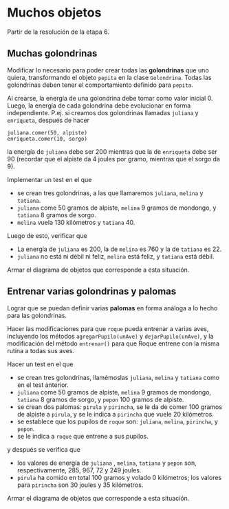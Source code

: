 # Muchos objetos

Partir de la resolución de la etapa 6.


## Muchas golondrinas

Modificar lo necesario para poder crear todas las **golondrinas** que uno quiera, transformando el objeto `pepita`  en la clase `Golondrina`.
Todas las golondrinas deben tener el comportamiento definido para `pepita`.

Al crearse, la energía de una golondrina debe tomar como valor inicial 0.
Luego, la energía de cada golondrina debe evolucionar en forma independiente. 
P.ej. si creamos dos golondrinas llamadas `juliana` y `enriqueta`, después de hacer
```
juliana.comer(50, alpiste)
enriqueta.comer(10, sorgo)
```
la energía de `juliana` debe ser 200 mientras que la de `enriqueta` debe ser 90 (recordar que el alpiste da 4 joules por gramo, mientras que el sorgo da 9).

Implementar un test en el que
- se crean tres golondrinas, a las que llamaremos `juliana`, `melina` y `tatiana`.
- `juliana` come 50 gramos de alpiste, `melina` 9 gramos de mondongo, y `tatiana` 8 gramos de sorgo.
- `melina` vuela 130 kilómetros y `tatiana` 40.

Luego de esto, verificar que
- La energía de `juliana` es 200, la de `melina` es 760 y la de `tatiana` es 22.
- `juliana` no está ni débil ni feliz, `melina` está feliz, y `tatiana` está débil.
 
Armar el diagrama de objetos que corresponde a esta situación.


## Entrenar varias golondrinas y palomas

Lograr que se puedan definir varias **palomas** en forma análoga a lo hecho para las golondrinas.

Hacer las modificaciones para que `roque` pueda entrenar a varias aves, incluyendo los métodos `agregarPupilo(unAve)` y `dejarPupilo(unAve)`, y la modificación del método `entrenar()` para que Roque entrene con la misma rutina a todas sus aves.

Hacer un test en el que 
- se crean tres golondrinas, llamémoslas `juliana`, `melina` y `tatiana` como en el test anterior.
- `juliana` come 50 gramos de alpiste, `melina` 9 gramos de mondongo, `tatiana` 8 gramos de sorgo, y `pepon` 100 gramos de alpiste.
- se crean dos palomas: `pirula` y `pirincha`, se le da de comer 100 gramos de alpiste a `pirula`, y se le indica a `pirincha` que vuele 20 kilómetros.
- se establece que los pupilos de `roque` son: `juliana`, `melina`, `pirincha`, y `pepon`.
- se le indica a `roque` que entrene a sus pupilos.

<!---
(vuela 10, come 30 de alpiste, vuela 5, hace lo que quiere)
200 - 6 + 60 - 3.5 - 1.5
--->

y después se verifica que
- los valores de energía de `juliana` , `melina`, `tatiana` y `pepon` son, respectivamente, 285, 967, 72 y 249 joules.
- `pirula` ha comido en total 100 gramos y volado 0 kilómetros; los valores para `pirincha` son 30 joules y 35 kilómetros.

Armar el diagrama de objetos que corresponde a esta situación.

